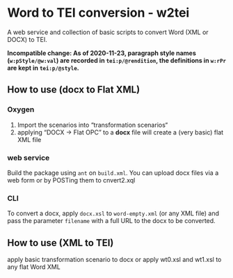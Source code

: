 # Word to TEI conversion - w2tei

A web service and collection of basic scripts to convert Word (XML or DOCX) to TEI.

**Incompatible change: As of 2020-11-23, paragraph style names (`w:pStyle/@w:val`) are recorded in `tei:p/@rendition`,
the definitions in `w:rPr` are kept in `tei:p/@style`.** 

## How to use (docx to Flat XML)

### Oxygen
1. Import the scenarios into “transformation scenarios“
1. applying “DOCX → Flat OPC” to a **docx** file will create a (very basic) flat XML file

### web service
Build the package using `ant` on `build.xml`. You can upload docx files via a web form or by POSTing them to cnvert2.xql

### CLI
To convert a docx, apply `docx.xsl` to `word-empty.xml` (or any XML file) and pass the parameter `filename` with a full 
  URL to the docx to be converted.
  
## How to use (XML to TEI)
apply basic transformation scenario to docx or apply wt0.xsl and wt1.xsl to any flat Word XML